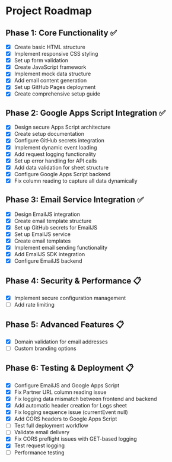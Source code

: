 # Project Roadmap

## Phase 1: Core Functionality ✅
- [x] Create basic HTML structure
- [x] Implement responsive CSS styling
- [x] Set up form validation
- [x] Create JavaScript framework
- [x] Implement mock data structure
- [x] Add email content generation
- [x] Set up GitHub Pages deployment
- [x] Create comprehensive setup guide

## Phase 2: Google Apps Script Integration ✅
- [x] Design secure Apps Script architecture
- [x] Create setup documentation
- [x] Configure GitHub secrets integration
- [x] Implement dynamic event loading
- [x] Add request logging functionality
- [x] Set up error handling for API calls
- [x] Add data validation for sheet structure
- [x] Configure Google Apps Script backend
- [x] Fix column reading to capture all data dynamically

## Phase 3: Email Service Integration ✅
- [x] Design EmailJS integration
- [x] Create email template structure
- [x] Set up GitHub secrets for EmailJS
- [x] Set up EmailJS service
- [x] Create email templates
- [x] Implement email sending functionality
- [x] Add EmailJS SDK integration
- [x] Configure EmailJS backend

## Phase 4: Security & Performance 📋
- [x] Implement secure configuration management
- [ ] Add rate limiting

## Phase 5: Advanced Features 📋
- [x] Domain validation for email addresses
- [ ] Custom branding options

## Phase 6: Testing & Deployment 📋
- [x] Configure EmailJS and Google Apps Script
- [x] Fix Partner URL column reading issue
- [x] Fix logging data mismatch between frontend and backend
- [x] Add automatic header creation for Logs sheet
- [x] Fix logging sequence issue (currentEvent null)
- [x] Add CORS headers to Google Apps Script
- [ ] Test full deployment workflow
- [ ] Validate email delivery
- [x] Fix CORS preflight issues with GET-based logging
- [x] Test request logging
- [ ] Performance testing
